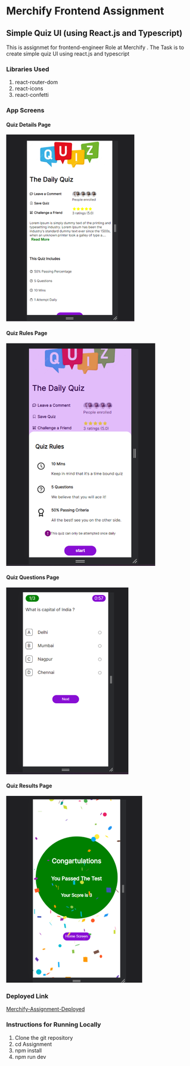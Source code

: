 # Merchify Frontend Assignment

## Simple Quiz UI (using React.js and Typescript)

This is assignmet for frontend-engineer Role at Merchify . The Task is to create simple quiz UI using react.js and typescript

### Libraries Used

1. react-router-dom
2. react-icons
3. react-confetti

### App Screens

#### Quiz Details Page

![Quiz Details Page](quiz_details_screen.png "Quiz Details")

#### Quiz Rules Page

![Quiz Rules Page](quiz_rules_screen.png "Quiz Details")

#### Quiz Questions Page

![Quiz Questions Page](quiz_questions_screen.png "Quiz Details")

#### Quiz Results Page

![Quiz Results Page](quiz_results_screen.png "Quiz Details")

### Deployed Link

[Merchify-Assignment-Deployed](https://merchify-frontend-assignment.vercel.app/)

### Instructions for Running Locally

1. Clone the git repository
2. cd Assignment
3. npm install
4. npm run dev
